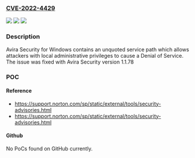 ### [CVE-2022-4429](https://cve.mitre.org/cgi-bin/cvename.cgi?name=CVE-2022-4429)
![](https://img.shields.io/static/v1?label=Product&message=Avira%20Security%20for%20Windows&color=blue)
![](https://img.shields.io/static/v1?label=Version&message=%3D%20up%20to%20version%201.1.77%20&color=brighgreen)
![](https://img.shields.io/static/v1?label=Vulnerability&message=CWE-428%20Unquoted%20Search%20Path%20or%20Element&color=brighgreen)

### Description

Avira Security for Windows contains an unquoted service path which allows attackers with local administrative privileges to cause a Denial of Service. The issue was fixed with Avira Security version 1.1.78

### POC

#### Reference
- https://support.norton.com/sp/static/external/tools/security-advisories.html
- https://support.norton.com/sp/static/external/tools/security-advisories.html

#### Github
No PoCs found on GitHub currently.

